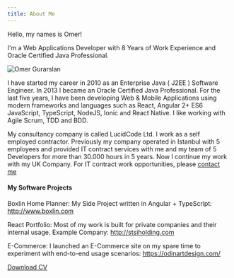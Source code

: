 ```yaml
---
title: About Me
---
```

Hello, my names is Omer!

I'm a Web Applications Developer with 8 Years of Work Experience and Oracle Certified Java Professional.

![Omer Gurarslan](./omer_gurarslan.jpg)

I have started my career in 2010 as an Enterprise Java ( J2EE ) Software Engineer. In 2013 I became an Oracle Certified Java Professional. For the last five years, I have been developing Web & Mobile Applications using modern frameworks and languages such as React, Angular 2+ ES6 JavaScript, TypeScript, NodeJS, Ionic and React Native. I like working with Agile Scrum, TDD and BDD.

My consultancy company is called LucidCode Ltd. I work as a self employed contractor. Previously my company operated in Istanbul with 5 employees and provided IT contract services with me and my team of 5 Developers for more than 30.000 hours in 5 years. Now I continue my work with my UK Company. For IT contract work opportunities, please [contact me](mailto:omerg@lucidcode.com.tr)

#### My Software Projects

Boxlin Home Planner: My Side Project written in Angular + TypeScript: http://www.boxlin.com

React Portfolio:
Most of my work is built for private companies and their internal usage.
Example Company: 
http://stsiholding.com

E-Commerce:
I launched an E-Commerce site on my spare time to experiment with end-to-end usage scenarios:
https://odinartdesign.com/

[Download CV](https://drive.google.com/uc?export=download&id=1EYHnjHWAEeRD2n5aA4obUkB6HxMG1jUH)
